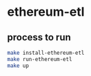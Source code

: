 # ethereum-etl

## process to run
````bash
make install-ethereum-etl
make run-ethereum-etl
make up
````